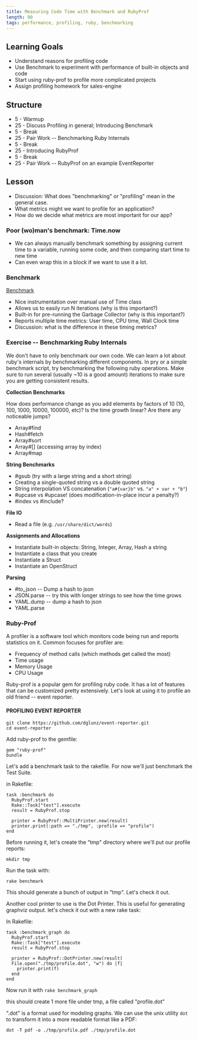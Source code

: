 ```yaml
---
title: Measuring Code Time with Benchmark and RubyProf
length: 90
tags: performance, profiling, ruby, benchmarking
---
```


## Learning Goals

* Understand reasons for profiling code
* Use Benchmark to experiment with performance of built-in objects and code
* Start using ruby-prof to profile more complicated projects
* Assign profiling homework for sales-engine

## Structure

* 5 - Warmup
* 25 - Discuss Profiling in general; Introducing Benchmark
* 5 - Break
* 25 - Pair Work -- Benchmarking Ruby Internals
* 5 - Break
* 25 - Introducing RubyProf
* 5 - Break
* 25 - Pair Work -- RubyProf on an example EventReporter


## Lesson

* Discussion: What does "benchmarking" or "profiling" mean in the
  general case.
* What metrics might we want to profile for an application?
* How do we decide what metrics are most important for our app?

### Poor (wo)man's benchmark: Time.now

* We can always manually benchmark something by assigning current time
  to a variable, running some code, and then comparing start time to new
time
* Can even wrap this in a block if we want to use it a lot.

### Benchmark

[Benchmark](http://www.ruby-doc.org/stdlib-1.9.3/libdoc/benchmark/rdoc/Benchmark.html)

* Nice instrumentation over manual use of Time class
* Allows us to easily run N iterations (why is this important?)
* Built-in for pre-running the Garbage Collector (why is this
  important?)
* Reports multiple time metrics: User time, CPU time, Wall Clock time
* Discussion: what is the difference in these timing metrics?

### Exercise -- Benchmarking Ruby Internals

We don't have to only benchmark our own code. We can learn a lot about
ruby's internals by benchmarking different components. In pry or a simple benchmark script, try benchmarking the following ruby operations. Make sure to run several (usually ~10 is a good amount) iterations to make sure you are getting consistent results.

__Collection Benchmarks__

How does performance change as you add elements by
factors of 10 (10, 100, 1000, 10000, 100000, etc)? Is the time growth linear? Are there any noticeable jumps?

* Array#find
* Hash#fetch
* Array#sort
* Array#[] (accessing array by index)
* Array#map

__String Benchmarks__

* #gsub (try with a large string and a short string)
* Creating a single-quoted string vs a double quoted string
* String interpolation VS concatenation (`"a#{var}b"` vs. `"a" + var +
  "b"`)
* #upcase vs #upcase! (does modification-in-place incur a penalty?)
* #index vs #include?

__File IO__

* Read a file (e.g. `/usr/share/dict/words`)

__Assignments and Allocations__

* Instantiate built-in objects: String, Integer, Array, Hash a string
* Instantiate a class that you create
* Instantiate a Struct
* Instantiate an OpenStruct

__Parsing__

* #to_json -- Dump a hash to json
* JSON.parse -- try this with longer strings to see how the time grows
* YAML.dump -- dump a hash to json
* YAML.parse

### Ruby-Prof

A profiler is a software tool which monitors code being run and reports
statistics on it. Common focuses for profiler are:

* Frequency of method calls (which methods get called the most)
* Time usage
* Memory Usage
* CPU Usage

Ruby-prof is a popular gem for profiling ruby code. It has a lot of
features that can be customized pretty extensively. Let's look at using
it to profile an old friend -- event reporter.


#### PROFILING EVENT REPORTER

```
git clone https://github.com/dglunz/event-reporter.git
cd event-reporter
```

Add ruby-prof to the gemfile:

```
gem "ruby-prof"
bundle
```

Let's add a benchmark task to the rakefile. For now we'll just benchmark
the Test Suite.

in Rakefile:

```
task :benchmark do
  RubyProf.start
  Rake::Task["test"].execute
  result = RubyProf.stop

  printer = RubyProf::MultiPrinter.new(result)
  printer.print(:path => "./tmp", :profile => "profile")
end
```

Before running it, let's create the "tmp" directory where we'll put our
profile reports:

```
mkdir tmp
```

Run the task with:

```
rake benchmark
```

This should generate a bunch of output in "tmp". Let's check it out.

Another cool printer to use is the Dot Printer. This is useful for
generating graphviz output. let's check it out with a new rake task:

In Rakefile:
```
task :benchmark_graph do
  RubyProf.start
  Rake::Task["test"].execute
  result = RubyProf.stop

  printer = RubyProf::DotPrinter.new(result)
  File.open("./tmp/profile.dot", "w") do |f|
    printer.print(f)
  end
end
```

Now run it with `rake benchmark_graph`

this should create 1 more file under tmp, a file called "profile.dot"

".dot" is a format used for modeling graphs. We can use the unix utility
`dot` to transform it into a more readable format like a PDF:

```
dot -T pdf -o ./tmp/profile.pdf ./tmp/profile.dot
```

